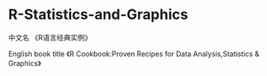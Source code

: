 # R-Statistics-and-Graphics
中文名 《R语言经典实例》

English book title 《R Cookbook:Proven Recipes for Data Analysis,Statistics & Graphics》

